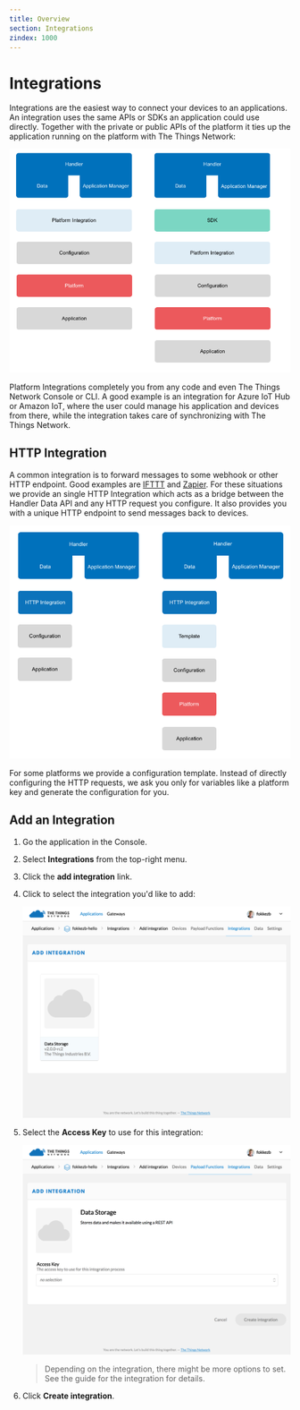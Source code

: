 ```yaml
---
title: Overview
section: Integrations
zindex: 1000
---
```


# Integrations

Integrations are the easiest way to connect your devices to an applications. An integration uses the same APIs or SDKs an application could use directly. Together with the private or public APIs of the platform it ties up the application running on the platform with The Things Network:

![Platform Integration](options-integration.png)

Platform Integrations completely you from any code and even The Things Network Console or CLI. A good example is an integration for Azure IoT Hub or Amazon IoT, where the user could manage his application and devices from there, while the integration takes care of synchronizing with The Things Network.

## HTTP Integration

A common integration is to forward messages to some webhook or other HTTP endpoint. Good examples are [IFTTT](https://ifttt.com/maker) and [Zapier](https://zapier.com/zapbook/webhook/). For these situations we provide an single HTTP Integration which acts as a bridge between the Handler Data API and any HTTP request you configure. It also provides you with a unique HTTP endpoint to send messages back to devices.

![HTTP Integration](options-http.png)

For some platforms we provide a configuration template. Instead of directly configuring the HTTP requests, we ask you only for variables like a platform key and generate the configuration for you.

## Add an Integration

1.  Go the application in the Console.
2.  Select **Integrations** from the top-right menu.
3.  Click the **add integration** link.
4.  Click to select the integration you'd like to add:

    ![Select](integration-select.png)
    
5.  Select the **Access Key** to use for this integration:

    ![Config](integration-config.png)
    
    > Depending on the integration, there might be more options to set. See the guide for the integration for details.
    
6.  Click **Create integration**.
